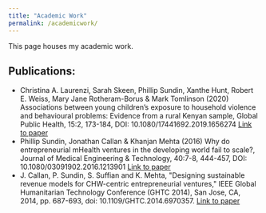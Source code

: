 ```yaml
---
title: "Academic Work"
permalink: /academicwork/
---
```

This page houses my academic work.

## Publications:
+ Christina A. Laurenzi, Sarah Skeen, Phillip Sundin, Xanthe Hunt, Robert E. Weiss, Mary Jane Rotheram-Borus & Mark Tomlinson (2020) Associations between young children’s exposure to household violence and behavioural problems: Evidence from a rural Kenyan sample, Global Public Health, 15:2, 173-184, DOI: 10.1080/17441692.2019.1656274 [Link to paper](https://www.tandfonline.com/doi/abs/10.1080/17441692.2019.1656274)
+ Phillip Sundin, Jonathan Callan & Khanjan Mehta (2016) Why do entrepreneurial mHealth ventures in the developing world fail to scale?, Journal of Medical Engineering & Technology, 40:7-8, 444-457, DOI: 10.1080/03091902.2016.1213901 [Link to paper](https://www.tandfonline.com/doi/abs/10.1080/03091902.2016.1213901)
+ J. Callan, P. Sundin, S. Suffian and K. Mehta, "Designing sustainable revenue models for CHW-centric entrepreneurial ventures," IEEE Global Humanitarian Technology Conference (GHTC 2014), San Jose, CA, 2014, pp. 687-693, doi: 10.1109/GHTC.2014.6970357. [Link to paper](https://ieeexplore.ieee.org/abstract/document/6970357)
 
